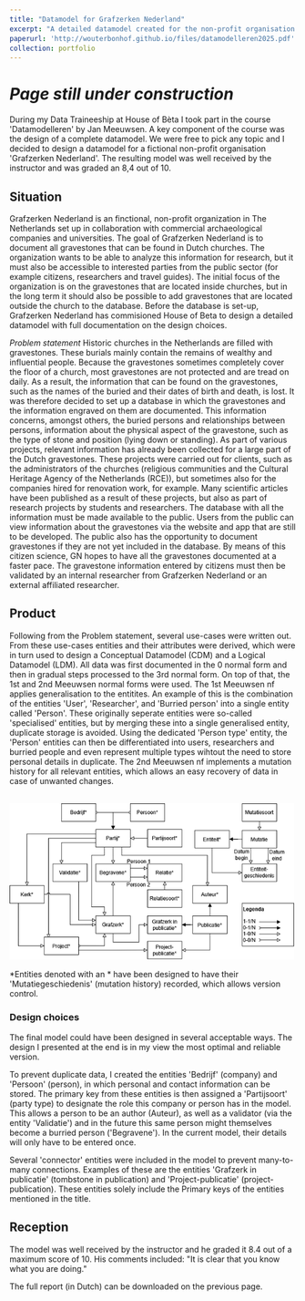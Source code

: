 ```yaml
---
title: "Datamodel for Grafzerken Nederland"
excerpt: "A detailed datamodel created for the non-profit organisation 'Grafzerken Nederland'<br/><img src='/images/LDM_GN.png' width='400'>"
paperurl: 'http://wouterbonhof.github.io/files/datamodelleren2025.pdf'
collection: portfolio
---
```


# _Page still under construction_

During my Data Traineeship at House of Bèta I took part in the course 'Datamodelleren' by Jan Meeuwsen. 
A key component of the course was the design of a complete datamodel. We were free to pick any topic and I decided to design a datamodel for a fictional non-profit organisation 'Grafzerken Nederland'. 
The resulting model was well received by the instructor and was graded an 8,4 out of 10.

## Situation
Grafzerken Nederland is an finctional, non-profit organization in The Netherlands set up in collaboration with commercial archaeological companies and universities. The goal of Grafzerken Nederland is to document all gravestones that can be found in Dutch churches. The organization wants to be able to analyze this information for research, but it must also be accessible to interested parties from the public sector (for example citizens, researchers and travel guides). The initial focus of the organization is on the gravestones that are located inside churches, but in the long term it should also be possible to add gravestones that are located outside the church to the database.
Before the database is set-up, Grafzerken Nederland has commisioned House of Beta to design a detailed datamodel with full documentation on the design choices.

_Problem statement_
Historic churches in the Netherlands are filled with gravestones. These burials mainly contain the remains of wealthy and influential people. Because the gravestones sometimes completely cover the floor of a church, most gravestones are not protected and are tread on daily. As a result, the information that can be found on the gravestones, such as the names of the buried and their dates of birth and death, is lost. It was therefore decided to set up a database in which the gravestones and the information engraved on them are documented. This information concerns, amongst others, the buried persons and relationships between persons, information about the physical aspect of the gravestone, such as the type of stone and position (lying down or standing).
As part of various projects, relevant information has already been collected for a large part of the Dutch gravestones. These projects were carried out for clients, such as the administrators of the churches (religious communities and the Cultural Heritage Agency of the Netherlands (RCE)), but sometimes also for the companies hired for renovation work, for example. Many scientific articles have been published as a result of these projects, but also as part of research projects by students and researchers.
The database with all the information must be made available to the public. Users from the public can view information about the gravestones via the website and app that are still to be developed. The public also has the opportunity to document gravestones if they are not yet included in the database. By means of this citizen science, GN hopes to have all the gravestones documented at a faster pace. The gravestone information entered by citizens must then be validated by an internal researcher from Grafzerken Nederland or an external affiliated researcher.

## Product
Following from the Problem statement, several use-cases were written out. From these use-cases entities and their attributes were derived, which were in turn used to design a Conceptual Datamodel (CDM) and a Logical Datamodel (LDM). All data was first documented in the 0 normal form and then in gradual steps processed to the 3rd normal form. On top of that, the 1st and 2nd Meeuwsen normal forms were used. The 1st Meeuwsen nf applies generalisation to the entitites. An example of this is the combination of the entities 'User', 'Researcher', and 'Burried person' into a single entity called 'Person'. These originally seperate entities were so-called 'specialised' entities, but by merging these into a single generalised entity, duplicate storage is avoided. Using the dedicated 'Person type' entity, the 'Person' entities can then be differentiated into users, researchers and burried people and even represent multiple types wihtout the need to store personal details in duplicate.
The 2nd Meeuwsen nf implements a mutation history for all relevant entities, which allows an easy recovery of data in case of unwanted changes.

<br/><img src='/images/LDM_GN.png' width='500'>

*Entities denoted with an * have been designed to have their 'Mutatiegeschiedenis' (mutation history) recorded, which allows version control.

### Design choices
The final model could have been designed in several acceptable ways. The design I presented at the end is in my view the most optimal and reliable version.

To prevent duplicate data, I created the entities 'Bedrijf' (company) and 'Persoon' (person), in which personal and contact information can be stored. The primary key from these entities is then assigned a 'Partijsoort' (party type) to designate the role this company or person has in the model. This allows a person to be an author (Auteur), as well as a validator (via the entity 'Validatie') and in the future this same person might themselves become a burried person ('Begravene'). In the current model, their details will only have to be entered once.

Several 'connector' entities were included in the model to prevent many-to-many connections. Examples of these are the entities 'Grafzerk in publicatie' (tombstone in publication) and 'Project-publicatie' (project-publication). These entities solely include the Primary keys of the entities mentioned in the title.

## Reception

The model was well received by the instructor and he graded it 8.4 out of a maximum score of 10. His comments included: "It is clear that you know what you are doing."

The full report (in Dutch) can be downloaded on the previous page.
